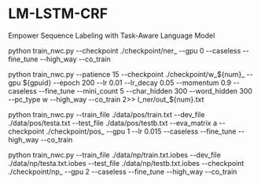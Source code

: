 # LM-LSTM-CRF
Empower Sequence Labeling with Task-Aware Language Model


python train_nwc.py --checkpoint ./checkpoint/ner_ --gpu 0 --caseless --fine_tune --high_way --co_train

python train_nwc.py --patience 15 --checkpoint ./checkpoint/w_${num}_ --gpu ${gpuid} --epoch 200 --lr 0.01 --lr_decay 0.05 --momentum 0.9 --caseless --fine_tune --mini_count 5 --char_hidden 300 --word_hidden 300 --pc_type w --high_way --co_train 2>> l_ner/out_${num}.txt


python train_nwc.py --train_file ./data/pos/train.txt --dev_file ./data/pos/testa.txt --test_file ./data/pos/testb.txt --eva_matrix a --checkpoint ./checkpoint/pos_ --gpu 1 --lr 0.015 --caseless --fine_tune --high_way --co_train


python train_nwc.py --train_file ./data/np/train.txt.iobes --dev_file ./data/np/testa.txt.iobes --test_file ./data/np/testb.txt.iobes --checkpoint ./checkpoint/np_ --gpu 2 --caseless --fine_tune --high_way --co_train